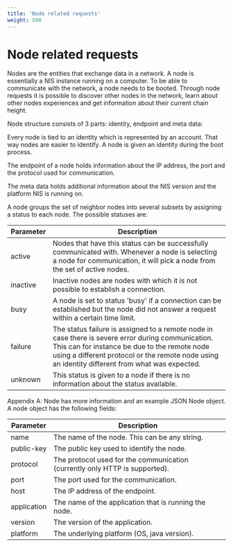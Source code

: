 ```yaml
---
title: 'Node related requests'
weight: 500
---
```


 
# Node related requests 
Nodes are the entities that exchange data in a network. A node is essentially a NIS instance running on a computer. To be able to communicate with the network, a node needs to be booted. Through node requests it is possible to discover other nodes in the network, learn about other nodes experiences and get information about their current chain height.

 
Node structure consists of 3 parts: identity, endpoint and meta data:

 
Every node is tied to an identity which is represented by an account. That way nodes are easier to identify. A node is given an identity during the boot process.

 
The endpoint of a node holds information about the IP address, the port and the protocol used for communication.

 
The meta data holds additional information about the NIS version and the platform NIS is running on.

 
A node groups the set of neighbor nodes into several subsets by assigning a status to each node. The possible statuses are:

 

| Parameter | Description |
|------|------|
|  active   |  Nodes that have this status can be successfully communicated with. Whenever a node is selecting a node for communication, it will pick a node from the set of active nodes.   |
|  inactive   |  Inactive nodes are nodes with which it is not possible to establish a connection.   |
|  busy   |  A node is set to status 'busy' if a connection can be established but the node did not answer a request within a certain time limit.   |
|  failure   |  The status failure is assigned to a remote node in case there is severe error during communication. This can for instance be due to the remote node using a different protocol or the remote node using an identity different from what was expected.   |
|  unknown   |  This status is given to a node if there is no information about the status available.   |

 
 Appendix A: Node has more information and an example JSON Node object. A node object has the following fields: 

 

| Parameter | Description |
|------|------|
|  name   |  The name of the node. This can be any string.   |
|  public-key   |  The public key used to identify the node.   |
|  protocol   |  The protocol used for the communication (currently only HTTP is supported).   |
|  port   |  The port used for the communication.   |
|  host   |  The IP address of the endpoint.   |
|  application   |  The name of the application that is running the node.   |
|  version   |  The version of the application.   |
|  platform   |  The underlying platform (OS, java version).   |

 
